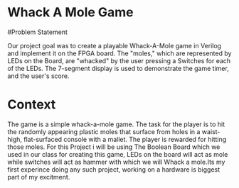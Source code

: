 # Whack A Mole Game

#Problem Statement

Our project goal was to create a playable Whack-A-Mole game in Verilog and implement it on the FPGA board. The "moles," which are represented by LEDs on the Board, are "whacked" by the user pressing a Switches for each of the LEDs. The 7-segment display is used to demonstrate the game timer, and the user's score.

# Context
The game is a simple whack-a-mole game. The task for the player is to hit the randomly appearing plastic moles that surface from holes in a waist-high, flat-surfaced console with a mallet. The player is rewarded for hitting those moles. For this Project i will be using The Boolean Board which we used in our class for creating this game, LEDs on the board will act as mole while switches will act as hammer with which we will Whack a mole.Its my first experince doing any such project, working on a hardware is biggest part of my excitment.
